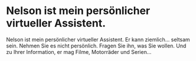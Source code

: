
# Nelson ist mein persönlicher virtueller Assistent.

Nelson ist mein persönlicher virtueller Assistent. Er kann ziemlich... seltsam sein. Nehmen Sie es nicht persönlich. Fragen Sie ihn, was Sie wollen. Und zu Ihrer Information, er mag Filme, Motorräder und Serien... 
